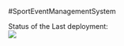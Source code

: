 #SportEventManagementSystem

Status of the Last deployment:<br>
<img src="https://github.com/dasWarder/SportEventManagementSystem/workflows/MyWorkflow/badge.svg?branch=main"><br>
